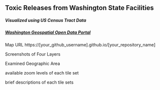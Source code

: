 ## Toxic Releases from Washington State Facilities
##### Visualized using US Census Tract Data
##### [Washington Geospatial Open Data Portal](https://geo.wa.gov/datasets/WADOH::toxic-releases-from-facilities-rsei-model-current-version/about) 

Map URL
https://[your_github_username].github.io/[your_repository_name]

Screenshots of Four Layers

Examined Geographic Area

available zoom levels of each tile set

brief descriptions of each tile sets